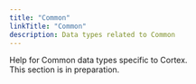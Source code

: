 ```yaml
---
title: "Common"
linkTitle: "Common"
description: Data types related to Common
---
```


Help for Common data types specific to Cortex.</br>
This section is in preparation.
